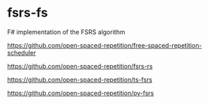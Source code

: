 # fsrs-fs

F# implementation of the FSRS algorithm

https://github.com/open-spaced-repetition/free-spaced-repetition-scheduler

https://github.com/open-spaced-repetition/fsrs-rs

https://github.com/open-spaced-repetition/ts-fsrs

https://github.com/open-spaced-repetition/py-fsrs
